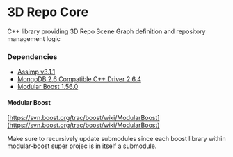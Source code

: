 3D Repo Core
========

C++ library providing 3D Repo Scene Graph definition and repository management logic

### Dependencies

- [Assimp v3.1.1](https://github.com/assimp/assimp/tree/v3.1.1)
- [MongoDB 2.6 Compatible C++ Driver 2.6.4](https://github.com/mongodb/mongo-cxx-driver/tree/legacy-0.0-26compat-2.6.4)
- [Modular Boost 1.56.0](https://github.com/boostorg/boost/tree/boost-1.56.0)

#### Modular Boost

[https://svn.boost.org/trac/boost/wiki/ModularBoost](https://svn.boost.org/trac/boost/wiki/ModularBoost)

Make sure to recursively update submodules since each boost library within modular-boost super projec is in itself a submodule.
